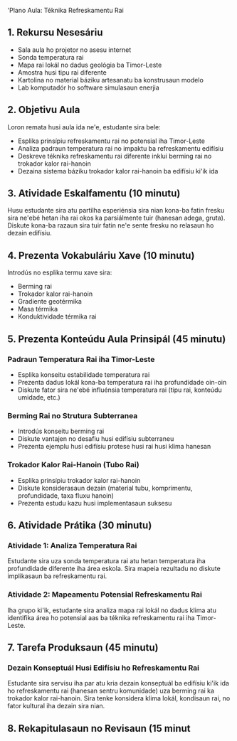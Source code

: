 'Plano Aula: Téknika Refreskamentu Rai 

## 1. Rekursu Nesesáriu

- Sala aula ho projetor no asesu internet
- Sonda temperatura rai
- Mapa rai lokál no dadus geológia ba Timor-Leste
- Amostra husi tipu rai diferente
- Kartolina no material báziku artesanatu ba konstrusaun modelo
- Lab komputadór ho software simulasaun enerjia

## 2. Objetivu Aula

Loron remata husi aula ida ne'e, estudante sira bele:
- Esplika prinsípiu refreskamentu rai no potensial iha Timor-Leste
- Analiza padraun temperatura rai no impaktu ba refreskamentu edifísiu
- Deskreve téknika refreskamentu rai diferente inklui berming rai no trokador kalor rai-hanoin
- Dezaina sistema báziku trokador kalor rai-hanoin ba edifísiu ki'ik ida

## 3. Atividade Eskalfamentu (10 minutu)

Husu estudante sira atu partilha esperiénsia sira nian kona-ba fatin fresku sira ne'ebé hetan iha rai okos ka parsiálmente tuir (hanesan adega, gruta). Diskute kona-ba razaun sira tuir fatin ne'e sente fresku no relasaun ho dezain edifísiu.

## 4. Prezenta Vokabuláriu Xave (10 minutu)

Introdús no esplika termu xave sira:
- Berming rai
- Trokador kalor rai-hanoin
- Gradiente geotérmika
- Masa térmika
- Konduktividade térmika rai

## 5. Prezenta Konteúdu Aula Prinsipál (45 minutu)

### Padraun Temperatura Rai iha Timor-Leste
- Esplika konseitu estabilidade temperatura rai
- Prezenta dadus lokál kona-ba temperatura rai iha profundidade oin-oin
- Diskute fator sira ne'ebé influénsia temperatura rai (tipu rai, konteúdu umidade, etc.)

### Berming Rai no Strutura Subterranea
- Introdús konseitu berming rai
- Diskute vantajen no desafiu husi edifísiu subterraneu
- Prezenta ejemplu husi edifísiu protese husi rai husi klima hanesan

### Trokador Kalor Rai-Hanoin (Tubo Rai)
- Esplika prinsípiu trokador kalor rai-hanoin
- Diskute konsiderasaun dezain (material tubu, komprimentu, profundidade, taxa fluxu hanoin)
- Prezenta estudu kazu husi implementasaun suksesu

## 6. Atividade Prátika (30 minutu)

### Atividade 1: Analiza Temperatura Rai
Estudante sira uza sonda temperatura rai atu hetan temperatura iha profundidade diferente iha área eskola. Sira mapeia rezultadu no diskute implikasaun ba refreskamentu rai.

### Atividade 2: Mapeamentu Potensial Refreskamentu Rai
Iha grupo ki'ik, estudante sira analiza mapa rai lokál no dadus klima atu identifika área ho potensial aas ba téknika refreskamentu rai iha Timor-Leste.

## 7. Tarefa Produksaun (45 minutu)

### Dezain Konseptuál Husi Edifísiu ho Refreskamentu Rai
Estudante sira servisu iha par atu kria dezain konseptuál ba edifísiu ki'ik ida ho refreskamentu rai (hanesan sentru komunidade) uza berming rai ka trokador kalor rai-hanoin. Sira tenke konsidera klima lokál, kondisaun rai, no fator kultural iha dezain sira nian.

## 8. Rekapitulasaun no Revisaun (15 minut